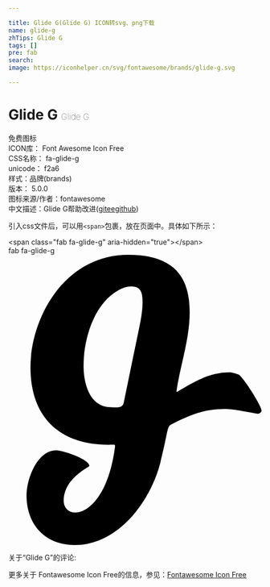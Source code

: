 ```yaml
---

title: Glide G(Glide G) ICON转svg、png下载
name: glide-g
zhTips: Glide G
tags: []
pre: fab
search: 
image: https://iconhelper.cn/svg/fontawesome/brands/glide-g.svg

---
```


# Glide G  <small style="font-size: 60%;font-weight: 100">Glide G</small>


<div class="detail-page">
<p>
<span><span class="badge-success badge">免费图标</span> </span>
<br/>
<span>
ICON库：
<span class="badge-secondary badge">Font Awesome Icon Free</span> 
</span>
<br/>
<span>
CSS名称：
<span class="badge-secondary badge">fa-glide-g</span> 
</span>
<br/>
<span>
unicode：
<span class="badge-secondary badge">f2a6</span> 
<copy-btn content='f2a6' btn-title=""></copy-btn>
<copy-btn :content='String.fromCodePoint(parseInt("f2a6", 16))' btn-title="复制U"></copy-btn>
</span><br/><span>样式：<span class="badge-light badge">品牌(brands)</span></span>
<br/>
<span>
版本：
<span class="badge-secondary badge">5.0.0</span> 
</span>
<br/>
<span>图标来源/作者：<span class="badge-light badge">fontawesome</span></span> 
<br/>
<span class="zh-detail">中文描述：<span class="badge-primary badge">Glide G</span><span class="help-link"><span>帮助改进</span>(<a href="https://gitee.com/liuwave/icon-helper/edit/master/json/fontawesome/brands/glide-g.json" target="_blank" rel="noopener noreferrer">gitee</a><a href="https://github.com/liuwave/icon-helper/edit/master/json/fontawesome/brands/glide-g.json" target="_blank" rel="noopener noreferrer">github</a></span>)</span><br/>
</p>
</div>
<div class="alert alert-dark">
  <i class="fab fa-glide-g fa-xs"></i>
  <i class="fab fa-glide-g fa-sm"></i>
  <i class="fab fa-glide-g fa-lg"></i>
  <i class="fab fa-glide-g fa-2x"></i>
  <i class="fab fa-glide-g fa-3x"></i>
  <i class="fab fa-glide-g fa-5x"></i>
  <i class="fab fa-glide-g fa-7x"></i>
</div>
<div>
  <p>引入css文件后，可以用<code>&lt;span&gt;</code>包裹，放在页面中。具体如下所示：    
  </p>
  <div class="alert alert-primary" style="font-size: 14px">
    &lt;span class="fab fa-glide-g" aria-hidden="true"&gt;&lt;/span&gt;
    <copy-btn content='<span class="fab fa-glide-g" aria-hidden="true"></span>'></copy-btn>
  </div>
  <div class="alert alert-secondary">
    <i class="fab fa-glide-g"
    style="font-size: 24px"
    aria-hidden="true"></i> fab fa-glide-g
    <copy-btn content="fab fa-glide-g" btn-title="复制图标名称"></copy-btn>
  </div>
</div>
<div id="svg" class="svg-wrap">
<svg xmlns="http://www.w3.org/2000/svg" viewBox="0 0 448 512"><path d="M407.1 211.2c-3.5-1.4-11.6-3.8-15.4-3.8-37.1 0-62.2 16.8-93.5 34.5l-.9-.9c7-47.3 23.5-91.9 23.5-140.4C320.8 29.1 282.6 0 212.4 0 97.3 0 39 113.7 39 198.4 39 286.3 90.3 335 177.6 335c12 0 11-1 11 3.8-16.9 128.9-90.8 133.1-90.8 94.6 0-39.2 45-58.6 45.5-61-.3-12.2-47-27.6-58.9-27.6-33.9.1-52.4 51.2-52.4 79.3C32 476 64.8 512 117.5 512c77.4 0 134-77.8 151.4-145.4 15.1-60.5 11.2-63.3 19.7-67.6 32.2-16.2 57.5-27 93.8-27 17.8 0 30.5 3.7 58.9 8.4 2.9 0 6.7-2.9 6.7-5.8 0-8-33.4-60.5-40.9-63.4zm-175.3-84.4c-9.3 44.7-18.6 89.6-27.8 134.3-2.3 10.2-13.3 7.8-22 7.8-38.3 0-49-41.8-49-73.1 0-47 18-109.3 61.8-133.4 7-4.1 14.8-6.7 22.6-6.7 18.6 0 20 13.3 20 28.7-.1 14.3-2.7 28.5-5.6 42.4z"/></svg>
</div>
<detail full-name='fa-glide-g'></detail>
<div>
<p>关于“Glide G”的评论:</p>
</div>
<Vssue title="关于“Glide G”的评论" ></Vssue>    
<div><p>更多关于  Fontawesome Icon Free的信息，参见：<a target="_blank" href="https://iconhelper.cn/fontawesome.html">Fontawesome Icon Free</a>
</p></div>

